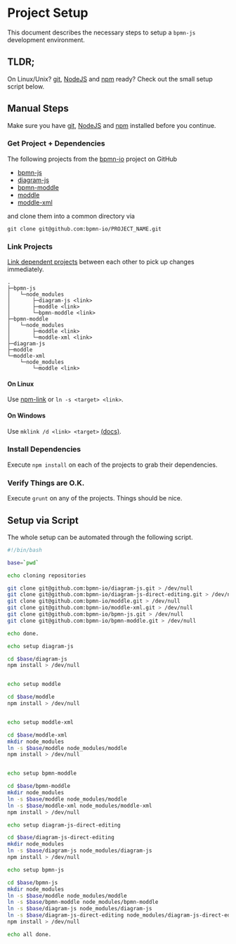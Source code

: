 # Project Setup

This document describes the necessary steps to setup a `bpmn-js` development environment.


## TLDR;

On Linux/Unix? [git](http://git-scm.com/), [NodeJS](nodejs.org) and [npm](https://www.npmjs.org/doc/cli/npm.html) ready? Check out the small setup script below.


## Manual Steps

Make sure you have [git](http://git-scm.com/), [NodeJS](nodejs.org) and [npm](https://www.npmjs.org/doc/cli/npm.html) installed before you continue.


### Get Project + Dependencies

The following projects from the [bpmn-io](https://github.com/bpmn-io) project on GitHub

* [bpmn-js](https://github.com/bpmn-io/bpmn-js)
* [diagram-js](https://github.com/bpmn-io/bpmn-js)
* [bpmn-moddle](https://github.com/bpmn-io/bpmn-moddle)
* [moddle](https://github.com/bpmn-io/bpmn-js)
* [moddle-xml](https://github.com/bpmn-io/bpmn-js)

and clone them into a common directory via

```
git clone git@github.com:bpmn-io/PROJECT_NAME.git
```


### Link Projects

[Link dependent projects](http://blog.nodejs.org/2011/04/06/npm-1-0-link/) between each other to pick up changes immediately.

```
.
├─bpmn-js
│   └─node_modules
│       ├─diagram-js <link>
│       ├─moddle <link>
│       └─bpmn-moddle <link>
├─bpmn-moddle
│   └─node_modules
│       ├─moddle <link>
│       └─moddle-xml <link>
├─diagram-js
├─moddle
└─moddle-xml
    └─node_modules
        └─moddle <link>
```

#### On Linux

Use [npm-link](https://www.npmjs.org/doc/link.html) or `ln -s <target> <link>`.

#### On Windows

Use `mklink /d <link> <target>` [(docs)](http://technet.microsoft.com/en-us/library/cc753194.aspx).


### Install Dependencies

Execute `npm install` on each of the projects to grab their dependencies.


### Verify Things are O.K.

Execute `grunt` on any of the projects. Things should be nice.


## Setup via Script

The whole setup can be automated through the following script.

```bash
#!/bin/bash

base=`pwd`

echo cloning repositories

git clone git@github.com:bpmn-io/diagram-js.git > /dev/null
git clone git@github.com:bpmn-io/diagram-js-direct-editing.git > /dev/null
git clone git@github.com:bpmn-io/moddle.git > /dev/null
git clone git@github.com:bpmn-io/moddle-xml.git > /dev/null
git clone git@github.com:bpmn-io/bpmn-js.git > /dev/null
git clone git@github.com:bpmn-io/bpmn-moddle.git > /dev/null

echo done.

echo setup diagram-js

cd $base/diagram-js
npm install > /dev/null


echo setup moddle

cd $base/moddle
npm install > /dev/null


echo setup moddle-xml

cd $base/moddle-xml
mkdir node_modules
ln -s $base/moddle node_modules/moddle
npm install > /dev/null


echo setup bpmn-moddle

cd $base/bpmn-moddle
mkdir node_modules
ln -s $base/moddle node_modules/moddle
ln -s $base/moddle-xml node_modules/moddle-xml
npm install > /dev/null

echo setup diagram-js-direct-editing

cd $base/diagram-js-direct-editing
mkdir node_modules
ln -s $base/diagram-js node_modules/diagram-js
npm install > /dev/null

echo setup bpmn-js

cd $base/bpmn-js
mkdir node_modules
ln -s $base/moddle node_modules/moddle
ln -s $base/bpmn-moddle node_modules/bpmn-moddle
ln -s $base/diagram-js node_modules/diagram-js
ln -s $base/diagram-js-direct-editing node_modules/diagram-js-direct-editing
npm install > /dev/null

echo all done.
```

